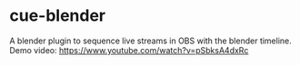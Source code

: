 # cue-blender
A blender plugin to sequence live streams in OBS with the blender timeline.
Demo video: https://www.youtube.com/watch?v=pSbksA4dxRc
